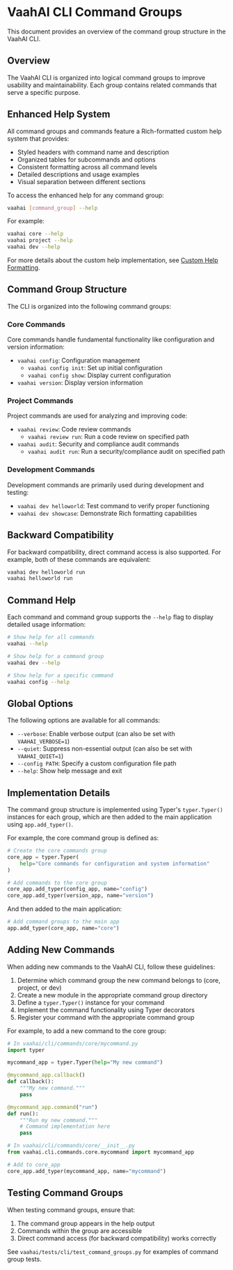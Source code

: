 # VaahAI CLI Command Groups

This document provides an overview of the command group structure in the VaahAI CLI.

## Overview

The VaahAI CLI is organized into logical command groups to improve usability and maintainability. Each group contains related commands that serve a specific purpose.

## Enhanced Help System

All command groups and commands feature a Rich-formatted custom help system that provides:

- Styled headers with command name and description
- Organized tables for subcommands and options
- Consistent formatting across all command levels
- Detailed descriptions and usage examples
- Visual separation between different sections

To access the enhanced help for any command group:

```bash
vaahai [command_group] --help
```

For example:
```bash
vaahai core --help
vaahai project --help
vaahai dev --help
```

For more details about the custom help implementation, see [Custom Help Formatting](custom_help_formatting.md).

## Command Group Structure

The CLI is organized into the following command groups:

### Core Commands

Core commands handle fundamental functionality like configuration and version information:

- `vaahai config`: Configuration management
  - `vaahai config init`: Set up initial configuration
  - `vaahai config show`: Display current configuration
- `vaahai version`: Display version information

### Project Commands

Project commands are used for analyzing and improving code:

- `vaahai review`: Code review commands
  - `vaahai review run`: Run a code review on specified path
- `vaahai audit`: Security and compliance audit commands
  - `vaahai audit run`: Run a security/compliance audit on specified path

### Development Commands

Development commands are primarily used during development and testing:

- `vaahai dev helloworld`: Test command to verify proper functioning
- `vaahai dev showcase`: Demonstrate Rich formatting capabilities

## Backward Compatibility

For backward compatibility, direct command access is also supported. For example, both of these commands are equivalent:

```bash
vaahai dev helloworld run
vaahai helloworld run
```

## Command Help

Each command and command group supports the `--help` flag to display detailed usage information:

```bash
# Show help for all commands
vaahai --help

# Show help for a command group
vaahai dev --help

# Show help for a specific command
vaahai config --help
```

## Global Options

The following options are available for all commands:

- `--verbose`: Enable verbose output (can also be set with `VAAHAI_VERBOSE=1`)
- `--quiet`: Suppress non-essential output (can also be set with `VAAHAI_QUIET=1`)
- `--config PATH`: Specify a custom configuration file path
- `--help`: Show help message and exit

## Implementation Details

The command group structure is implemented using Typer's `typer.Typer()` instances for each group, which are then added to the main application using `app.add_typer()`.

For example, the core command group is defined as:

```python
# Create the core commands group
core_app = typer.Typer(
    help="Core commands for configuration and system information"
)

# Add commands to the core group
core_app.add_typer(config_app, name="config")
core_app.add_typer(version_app, name="version")
```

And then added to the main application:

```python
# Add command groups to the main app
app.add_typer(core_app, name="core")
```

## Adding New Commands

When adding new commands to the VaahAI CLI, follow these guidelines:

1. Determine which command group the new command belongs to (core, project, or dev)
2. Create a new module in the appropriate command group directory
3. Define a `typer.Typer()` instance for your command
4. Implement the command functionality using Typer decorators
5. Register your command with the appropriate command group

For example, to add a new command to the core group:

```python
# In vaahai/cli/commands/core/mycommand.py
import typer

mycommand_app = typer.Typer(help="My new command")

@mycommand_app.callback()
def callback():
    """My new command."""
    pass

@mycommand_app.command("run")
def run():
    """Run my new command."""
    # Command implementation here
    pass

# In vaahai/cli/commands/core/__init__.py
from vaahai.cli.commands.core.mycommand import mycommand_app

# Add to core_app
core_app.add_typer(mycommand_app, name="mycommand")
```

## Testing Command Groups

When testing command groups, ensure that:

1. The command group appears in the help output
2. Commands within the group are accessible
3. Direct command access (for backward compatibility) works correctly

See `vaahai/tests/cli/test_command_groups.py` for examples of command group tests.
